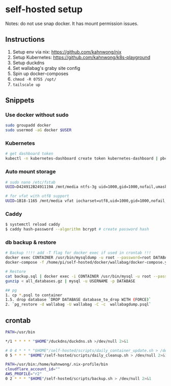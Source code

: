 # self-hosted setup

Notes: do not use snap docker. It has mount permission issues.

## Instructions

1. Setup env via nix: <https://github.com/kahnwong/nix>
2. Setup Kubernetes: <https://github.com/kahnwong/k8s-playground>
3. Setup duckdns
4. Set wallabag's graby site config
5. Spin up docker-composes
6. `chmod -R 0755 /opt/`
7. `tailscale up`

## Snippets

### Use docker without sudo

```bash
sudo groupadd docker
sudo usermod -aG docker $USER
```

### Kubernetes

```bash
# get dashboard token
kubectl -n kubernetes-dashboard create token kubernetes-dashboard | pbcopy
```

### Auto mount storage

```bash
# sudo nano /etc/fstab
UUID=D424912B2491119A /mnt/media ntfs-3g uid=1000,gid=1000,nofail,umask=0 0 0

# for vfat with utf8 support
UUID=1B18-1165 /mnt/media vfat iocharset=utf8,uid=1000,gid=1000,nofail,umask=0 0 0
```

### Caddy

```bash
$ systemctl reload caddy
$ caddy hash-password --algorithm bcrypt # create password hash
```

### db backup & restore

```bash
# Backup !!!! add -T flag for docker exec if used in crontab !!!
docker exec CONTAINER /usr/bin/mysqldump -u root --password=root DATABASE > backup.sql
docker-compose -f /home/pi/self-hosted/docker/wallabag/docker-compose.yml exec db pg_dump -Fc -c -U wallabag > $home_dir"/"$wallabag_sqldump_filename

# Restore
cat backup.sql | docker exec -i CONTAINER /usr/bin/mysql -u root --password=root DATABASE
gunzip < all_databases.gz | mysql -u USERNAME -p DATABASE

## pg
1. cp *.psql to container
1.5. drop database `DROP DATABASE database_to_drop WITH (FORCE)`
2. `pg_restore -d wallabag -U wallabag -C -c  wallabagdump.psql`
```

## crontab

```bash
PATH=/usr/bin

*/1 * * * * "$HOME"/duckdns/duckdns.sh >/dev/null 2>&1

# 0 4 * * * "$HOME"/self-hosted/scripts/daily_container_update.sh > /dev/null 2>&1
0 5 * * * "$HOME"/self-hosted/scripts/daily_cleanup.sh > /dev/null 2>&1

PATH=/usr/bin:/home/kahnwong/.nix-profile/bin
cloudflare_account_id=""
AWS_PROFILE="r2"
0 2 * * * "$HOME"/self-hosted/scripts/backup.sh > /dev/null 2>&1
```
